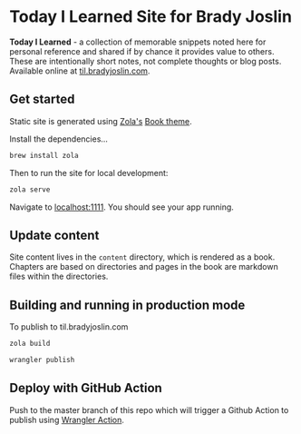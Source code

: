 # Today I Learned Site for Brady Joslin

**Today I Learned** - a collection of memorable snippets noted here for personal reference and shared if by chance it provides value to others. These are intentionally short notes, not complete thoughts or blog posts. Available online at [til.bradyjoslin.com](https://til.bradyjoslin.com).

## Get started

Static site is generated using [Zola's](https://getzola.org) [Book theme](https://github.com/getzola/book).

Install the dependencies...

```bash
brew install zola
```

Then to run the site for local development:

```bash
zola serve
```

Navigate to [localhost:1111](http://localhost:1111). You should see your app running.

## Update content

Site content lives in the `content` directory, which is rendered as a book. Chapters are based on directories and pages in the book are markdown files within the directories.

## Building and running in production mode

To publish to til.bradyjoslin.com

```bash
zola build
```

```bash
wrangler publish
```

## Deploy with GitHub Action

Push to the master branch of this repo which will trigger a Github Action to publish using [Wrangler Action](https://github.com/cloudflare/wrangler-action).
